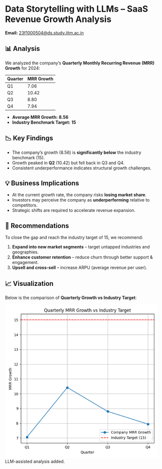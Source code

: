 # Data Storytelling with LLMs – SaaS Revenue Growth Analysis

**Email:** 23f1000504@ds.study.iitm.ac.in

## 📊 Analysis
We analyzed the company’s **Quarterly Monthly Recurring Revenue (MRR) Growth** for 2024:

| Quarter | MRR Growth |
|---------|------------|
| Q1      | 7.06       |
| Q2      | 10.42      |
| Q3      | 8.80       |
| Q4      | 7.94       |

- **Average MRR Growth:** **8.56**  
- **Industry Benchmark Target:** **15**

## 📉 Key Findings
- The company’s growth (8.56) is **significantly below** the industry benchmark (15).  
- Growth peaked in **Q2** (10.42) but fell back in Q3 and Q4.  
- Consistent underperformance indicates structural growth challenges.  

## 💡 Business Implications
- At the current growth rate, the company risks **losing market share**.  
- Investors may perceive the company as **underperforming** relative to competitors.  
- Strategic shifts are required to accelerate revenue expansion.  

## 🚀 Recommendations
To close the gap and reach the industry target of 15, we recommend:  
1. **Expand into new market segments** – target untapped industries and geographies.  
2. **Enhance customer retention** – reduce churn through better support & engagement.  
3. **Upsell and cross-sell** – increase ARPU (average revenue per user).  

## 📈 Visualization
Below is the comparison of **Quarterly Growth vs Industry Target**:

![Trend](trend.png)
LLM-assisted analysis added.
